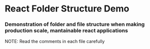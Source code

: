 # React Folder Structure Demo

### Demonstration of folder and file structure when making production scale, mantainable react applications

NOTE: Read the comments in each file carefully
